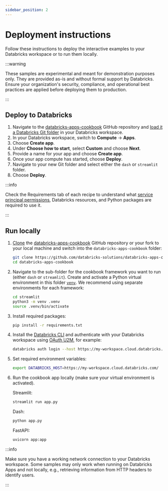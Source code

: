 ```yaml
---
sidebar_position: 2
---
```


# Deployment instructions

Follow these instructions to deploy the interactive examples to your Databricks workspace or to run them locally.

:::warning

These samples are experimental and meant for demonstration purposes only. They are provided as-is and without formal support by Databricks. Ensure your organization's security, compliance, and operational best practices are applied before deploying them to production.

:::

## Deploy to Databricks

1. Navigate to the [databricks-apps-cookbook](https://github.com/databricks-solutions/databricks-apps-cookbook) GitHub repository and [load it a Databricks Git folder](https://docs.databricks.com/en/repos/index.html) in your Databricks workspace.
1. In your Databricks workspace, switch to **Compute** -> **Apps**.
1. Choose **Create app**.
1. Under **Choose how to start**, select **Custom** and choose **Next**.
1. Provide a name for your app and choose **Create app**.
1. Once your app compute has started, choose **Deploy**.
1. Navigate to your new Git folder and select either the `dash` or `streamlit` folder.
1. Choose **Deploy**.

:::info

Check the Requirements tab of each recipe to understand what [service principal permissions](https://docs.databricks.com/en/dev-tools/databricks-apps/app-development.html#configure-resources), Databricks resources, and Python packages are required to use it.

:::

## Run locally

1. [Clone](https://docs.github.com/en/repositories/creating-and-managing-repositories/cloning-a-repository) the [databricks-apps-cookbook](https://github.com/databricks-solutions/databricks-apps-cookbook) GitHub repository or your fork to your local machine and switch into the `databricks-apps-cookbook` folder:
   ```bash
   git clone https://github.com/databricks-solutions/databricks-apps-cookbook.git
   cd databricks-apps-cookbook
   ```
1. Navigate to the sub-folder for the cookbook framework you want to run (either `dash` or `streamlit`). Create and activate a Python virtual environment in this folder [`venv`](https://docs.python.org/3/library/venv.html). We recommend using separate environments for each framework:
   ```bash
   cd streamlit
   python3 -m venv .venv
   source .venv/bin/activate
   ```
1. Install required packages:
   ```bash
   pip install -r requirements.txt
   ```
1. Install the [Databricks CLI](https://docs.databricks.com/en/dev-tools/cli/index.html) and authenticate with your Databricks workspace using [OAuth U2M](https://docs.databricks.com/en/dev-tools/auth/oauth-u2m.html), for example:
   ```bash
   databricks auth login --host https://my-workspace.cloud.databricks.com/
   ```
1. Set required environment variables:
   ```bash
   export DATABRICKS_HOST=https://my-workspace.cloud.databricks.com/
   ```
1. Run the cookbook app locally (make sure your virtual environment is activated).

   Streamlit:

   ```bash
   streamlit run app.py
   ```

   Dash:

   ```bash
   python app.py
   ```

   FastAPI:

   ```bash
   uvicorn app:app
   ```

:::info

Make sure you have a working network connection to your Databricks workspace. Some samples may only work when running on Databricks Apps and not locally, e.g., retrieving information from HTTP headers to identify users.

:::

